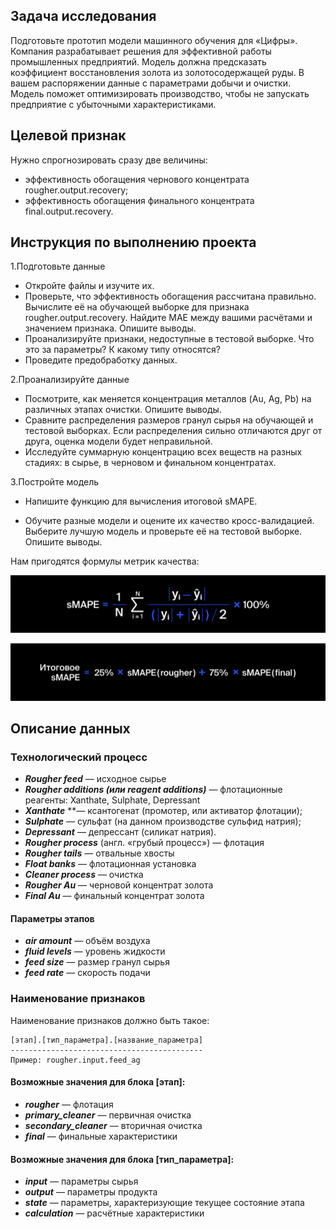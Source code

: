 ## Задача исследования

Подготовьте прототип модели машинного обучения для «Цифры». 
Компания разрабатывает решения для эффективной работы промышленных предприятий.
Модель должна предсказать коэффициент восстановления золота из золотосодержащей руды. 
В вашем распоряжении данные с параметрами добычи и очистки.
Модель поможет оптимизировать производство, чтобы не запускать предприятие с убыточными характеристиками.

## Целевой признак

Нужно спрогнозировать сразу две величины:
 - эффективность обогащения чернового концентрата rougher.output.recovery;
 - эффективность обогащения финального концентрата final.output.recovery.

## Инструкция по выполнению проекта


1.Подготовьте данные

  - Откройте файлы и изучите их.
  - Проверьте, что эффективность обогащения рассчитана правильно. Вычислите её на обучающей выборке для признака rougher.output.recovery. Найдите MAE между вашими расчётами и значением признака. Опишите выводы.
  - Проанализируйте признаки, недоступные в тестовой выборке. Что это за параметры? К какому типу относятся?
  - Проведите предобработку данных.

2.Проанализируйте данные
    
  - Посмотрите, как меняется концентрация металлов (Au, Ag, Pb) на различных этапах очистки. Опишите выводы.
  - Сравните распределения размеров гранул сырья на обучающей и тестовой выборках. Если распределения сильно отличаются друг от друга, оценка модели будет неправильной.
  - Исследуйте суммарную концентрацию всех веществ на разных стадиях: в сырье, в черновом и финальном концентратах.

3.Постройте модель
    
  - Напишите функцию для вычисления итоговой sMAPE.

  - Обучите разные модели и оцените их качество кросс-валидацией. Выберите лучшую модель и проверьте её на тестовой выборке. Опишите выводы.

Нам пригодятся формулы метрик качества:

![](images/img.png)

![](images/img_1.png)

## Описание данных

### Технологический процесс

- _**Rougher feed**_ — исходное сырье
- _**Rougher additions (или reagent additions)**_ — флотационные реагенты: Xanthate, Sulphate, Depressant
- _**Xanthate**_ **— ксантогенат (промотер, или активатор флотации);
- _**Sulphate**_ — сульфат (на данном производстве сульфид натрия);
- _**Depressant**_ — депрессант (силикат натрия).
- _**Rougher process**_ (англ. «грубый процесс») — флотация
- _**Rougher tails**_ — отвальные хвосты
- _**Float banks**_ — флотационная установка
- _**Cleaner process**_ — очистка
- _**Rougher Au**_ — черновой концентрат золота
- _**Final Au**_ — финальный концентрат золота

#### Параметры этапов

- _**air amount**_ — объём воздуха
- _**fluid levels**_ — уровень жидкости
- _**feed siz**_***e*** — размер гранул сырья
- _**feed rate**_ — скорость подачи

### Наименование признаков

Наименование признаков должно быть такое:

    [этап].[тип_параметра].[название_параметра]
    -------------------------------------------
    Пример: rougher.input.feed_ag

#### Возможные значения для блока [этап]:

- _**rougher**_ — флотация
- _**primary_cleaner**_ — первичная очистка
- _**secondary_cleaner**_ — вторичная очистка
- _**final**_ — финальные характеристики

#### Возможные значения для блока [тип_параметра]:

- _**input**_ — параметры сырья
- _**output**_ — параметры продукта
- _**state**_ — параметры, характеризующие текущее состояние этапа
- _**calculation**_ — расчётные характеристики
